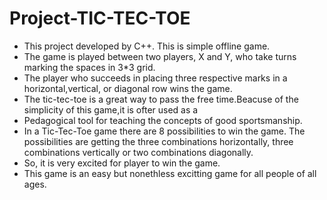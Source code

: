 # Project-TIC-TEC-TOE

- This project developed by C++. This is simple offline game.
- The game is played between two players, X and Y, who take turns marking the spaces in 3*3 grid.
- The player who succeeds in placing three respective marks in a horizontal,vertical, or diagonal row wins the game.
- The tic-tec-toe is a great way to pass the free time.Beacuse of the simplicity of this game,it is ofter used as a
- Pedagogical tool for teaching the concepts of good sportsmanship.
- In a Tic-Tec-Toe game there are 8 possibilities to win the game. The possibilities are getting the three combinations horizontally, three combinations vertically or two combinations diagonally.
- So, it is very excited for player to win the game.
- This game is an easy but nonethless excitting game for all people of all ages.
